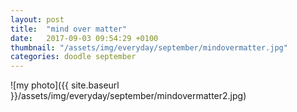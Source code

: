 ```yaml
---
layout: post
title:  "mind over matter"
date:   2017-09-03 09:54:29 +0100
thumbnail: "/assets/img/everyday/september/mindovermatter.jpg"
categories: doodle september
---
```


![my photo]({{ site.baseurl }}/assets/img/everyday/september/mindovermatter2.jpg)